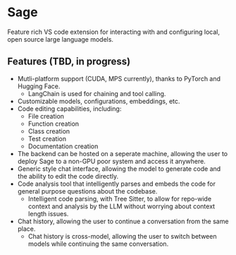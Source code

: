 # Sage
Feature rich  VS code extension for interacting with and configuring local, open source large language models.

## Features (TBD, in progress)

- Mutli-platform support (CUDA, MPS currently), thanks to PyTorch and Hugging Face.
    - LangChain is used for chaining and tool calling.
- Customizable models, configurations, embeddings, etc.
- Code editing capabilities, including:
    - File creation
    - Function creation
    - Class creation
    - Test creation
    - Documentation creation
- The backend can be hosted on a seperate machine, allowing the user to deploy Sage to a non-GPU poor system and access it anywhere.
- Generic style chat interface, allowing the model to generate code and the ability to edit the code directly.
- Code analysis tool that intelligently parses and embeds the code for general purpose questions about the codebase.
    - Intelligent code parsing, with Tree Sitter, to allow for repo-wide context and analysis by the LLM without worrying about context length issues.
- Chat history, allowing the user to continue a conversation from the same place.
    - Chat history is cross-model, allowing the user to switch between models while continuing the same conversation.